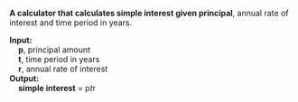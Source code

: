 **A calculator that calculates simple interest given principal**, annual rate of interest and time period in years.  
  
**Input:**  
&nbsp;&nbsp;&nbsp;&nbsp;**p**, principal amount  
&nbsp;&nbsp;&nbsp;&nbsp;**t**, time period in years  
&nbsp;&nbsp;&nbsp;&nbsp;**r**, annual rate of interest  
**Output:**  
&nbsp;&nbsp;&nbsp;&nbsp;**simple interest** = p*t*r
